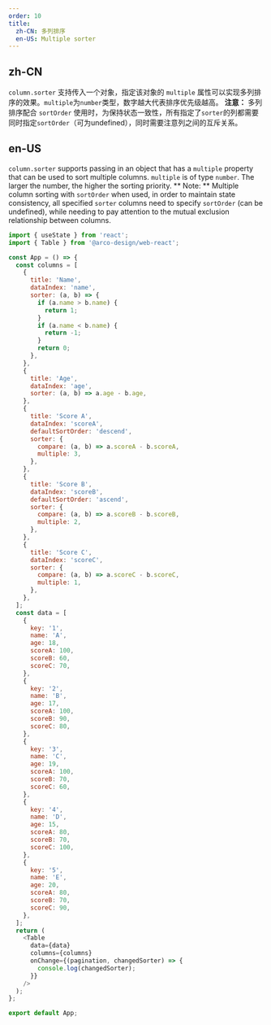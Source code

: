 ```yaml
---
order: 10
title:
  zh-CN: 多列排序
  en-US: Multiple sorter
---
```


## zh-CN

`column.sorter` 支持传入一个对象，指定该对象的 `multiple` 属性可以实现多列排序的效果。`multiple`为`number`类型，数字越大代表排序优先级越高。
**注意：** 多列排序配合 `sortOrder` 使用时，为保持状态一致性，所有指定了`sorter`的列都需要同时指定`sortOrder`（可为undefined），同时需要注意列之间的互斥关系。

## en-US

`column.sorter` supports passing in an object that has a `multiple` property that can be used to sort multiple columns. `multiple` is of type `number`. The larger the number, the higher the sorting priority.
** Note: ** Multiple column sorting with `sortOrder` when used, in order to maintain state consistency, all specified `sorter` columns need to specify `sortOrder` (can be undefined), while needing to pay attention to the mutual exclusion relationship between columns.

```js
import { useState } from 'react';
import { Table } from '@arco-design/web-react';

const App = () => {
  const columns = [
    {
      title: 'Name',
      dataIndex: 'name',
      sorter: (a, b) => {
        if (a.name > b.name) {
          return 1;
        }
        if (a.name < b.name) {
          return -1;
        }
        return 0;
      },
    },
    {
      title: 'Age',
      dataIndex: 'age',
      sorter: (a, b) => a.age - b.age,
    },
    {
      title: 'Score A',
      dataIndex: 'scoreA',
      defaultSortOrder: 'descend',
      sorter: {
        compare: (a, b) => a.scoreA - b.scoreA,
        multiple: 3,
      },
    },
    {
      title: 'Score B',
      dataIndex: 'scoreB',
      defaultSortOrder: 'ascend',
      sorter: {
        compare: (a, b) => a.scoreB - b.scoreB,
        multiple: 2,
      },
    },
    {
      title: 'Score C',
      dataIndex: 'scoreC',
      sorter: {
        compare: (a, b) => a.scoreC - b.scoreC,
        multiple: 1,
      },
    },
  ];
  const data = [
    {
      key: '1',
      name: 'A',
      age: 18,
      scoreA: 100,
      scoreB: 60,
      scoreC: 70,
    },
    {
      key: '2',
      name: 'B',
      age: 17,
      scoreA: 100,
      scoreB: 90,
      scoreC: 80,
    },
    {
      key: '3',
      name: 'C',
      age: 19,
      scoreA: 100,
      scoreB: 70,
      scoreC: 60,
    },
    {
      key: '4',
      name: 'D',
      age: 15,
      scoreA: 80,
      scoreB: 70,
      scoreC: 100,
    },
    {
      key: '5',
      name: 'E',
      age: 20,
      scoreA: 80,
      scoreB: 70,
      scoreC: 90,
    },
  ];
  return (
    <Table
      data={data}
      columns={columns}
      onChange={(pagination, changedSorter) => {
        console.log(changedSorter);
      }}
    />
  );
};

export default App;
```
